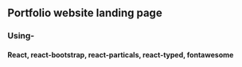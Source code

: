<!-- @format -->

## Portfolio website landing page

### Using-

#### React, react-bootstrap, react-particals, react-typed, fontawesome
